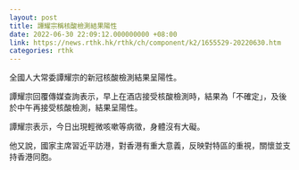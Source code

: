 ```yaml
---
layout: post
title: 譚耀宗稱核酸檢測結果陽性
date: 2022-06-30 22:09:12.000000000 +08:00
link: https://news.rthk.hk/rthk/ch/component/k2/1655529-20220630.htm
categories: rthk
---
```


全國人大常委譚耀宗的新冠核酸檢測結果呈陽性。

譚耀宗回覆傳媒查詢表示，早上在酒店接受核酸檢測時，結果為「不確定」，及後於中午再接受核酸檢測，結果呈陽性。

譚耀宗表示，今日出現輕微咳嗽等病徵，身體沒有大礙。

他又說，國家主席習近平訪港，對香港有重大意義，反映對特區的重視，關懷並支持香港同胞。
